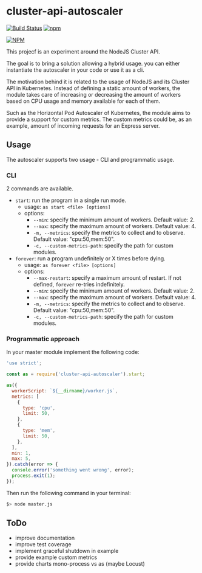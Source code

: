 # cluster-api-autoscaler

[![Build Status](https://travis-ci.org/jackTheRipper/cluster-api-autoscaler.svg?branch=master)](https://travis-ci.org/jackTheRipper/cluster-api-autoscaler)
[![npm](https://img.shields.io/npm/v/cluster-api-autoscaler.svg)](https://www.npmjs.com/package/cluster-api-autoscaler)

[![NPM](https://nodei.co/npm/cluster-api-autoscaler.png)](https://nodei.co/npm/cluster-api-autoscaler/)

This projecf is an experiment around the NodeJS Cluster API.

The goal is to bring a solution allowing a hybrid usage. you can either instantiate the autoscaler in your code or use it as a cli.

The motivation behind it is related to the usage of NodeJS and its Cluster API in Kubernetes. Instead of defining a static amount of workers, the module takes care of increasing or decreasing the amount of workers based on CPU usage and memory available for each of them.

Such as the Horizontal Pod Autoscaler of Kubernetes, the module aims to provide a support for custom metrics. The custom metrics could be, as an example, amount of incoming requests for an Express server.

## Usage

The autoscaler supports two usage - CLI and programmatic usage.

### CLI

2 commands are available.

- `start`: run the program in a single run mode.
  - usage: `as start <file> [options]`
  - options:
    - `--min`: specify the minimum amount of workers. Default value: 2.
    - `--max`: specify the maximum amount of workers. Default value: 4.
    - `-m, --metrics`: specify the metrics to collect and to observe. Default value: "cpu:50,mem:50".
    - `-c, --custom-metrics-path`: specify the path for custom modules.
- `forever`: run a program undefinitely or X times before dying.
  - usage: `as forever <file> [options]`
  - options:
    - `--max-restart`: specify a maximum amount of restart. If not defined, `forever` re-tries indefinitely.
    - `--min`: specify the minimum amount of workers. Default value: 2.
    - `--max`: specify the maximum amount of workers. Default value: 4.
    - `-m, --metrics`: specify the metrics to collect and to observe. Default value: "cpu:50,mem:50".
    - `-c, --custom-metrics-path`: specify the path for custom modules.

### Programmatic approach

In your master module implement the following code:

```javascript
'use strict';

const as = require('cluster-api-autoscaler').start;

as({
  workerScript: `${__dirname}/worker.js`,
  metrics: [
    {
      type: 'cpu',
      limit: 50,
    },
    {
      type: 'mem',
      limit: 50,
    },
  ],
  min: 1,
  max: 5,
}).catch(error => {
  console.error('something went wrong', error);
  process.exit(1);
});
```

Then run the following command in your terminal:

```bash
$> node master.js
```

## ToDo

- improve documentation
- improve test coverage
- implement graceful shutdown in example
- provide example custom metrics
- provide charts mono-process vs as (maybe Locust)
